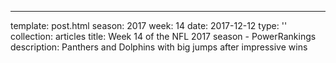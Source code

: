 ---
template: post.html
season: 2017
week: 14
date: 2017-12-12
type: ''
collection: articles
title: Week 14 of the NFL 2017 season - PowerRankings
description: Panthers and Dolphins with big jumps after impressive wins

